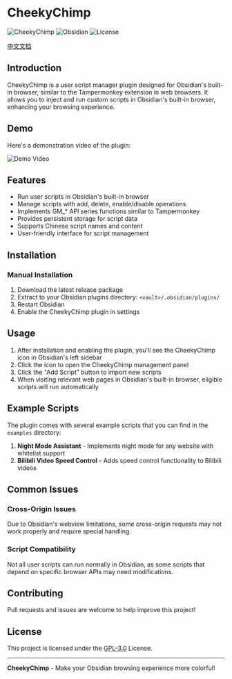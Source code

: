 # CheekyChimp

![CheekyChimp](https://img.shields.io/badge/CheekyChimp-v0.1.0-green) ![Obsidian](https://img.shields.io/badge/Obsidian-v0.15.0+-blue) ![License](https://img.shields.io/badge/License-GPL--3.0-orange)

[中文文档](../README.md)

## Introduction

CheekyChimp is a user script manager plugin designed for Obsidian's built-in browser, similar to the Tampermonkey extension in web browsers. It allows you to inject and run custom scripts in Obsidian's built-in browser, enhancing your browsing experience.

## Demo

Here's a demonstration video of the plugin:

![Demo Video](../examples/demo.gif)

## Features

- Run user scripts in Obsidian's built-in browser
- Manage scripts with add, delete, enable/disable operations
- Implements GM_* API series functions similar to Tampermonkey
- Provides persistent storage for script data
- Supports Chinese script names and content
- User-friendly interface for script management

## Installation

### Manual Installation

1. Download the latest release package
2. Extract to your Obsidian plugins directory: `<vault>/.obsidian/plugins/`
3. Restart Obsidian
4. Enable the CheekyChimp plugin in settings

## Usage

1. After installation and enabling the plugin, you'll see the CheekyChimp icon in Obsidian's left sidebar
2. Click the icon to open the CheekyChimp management panel
3. Click the "Add Script" button to import new scripts
4. When visiting relevant web pages in Obsidian's built-in browser, eligible scripts will run automatically

## Example Scripts

The plugin comes with several example scripts that you can find in the `examples` directory:

1. **Night Mode Assistant** - Implements night mode for any website with whitelist support
2. **Bilibili Video Speed Control** - Adds speed control functionality to Bilibili videos

## Common Issues

### Cross-Origin Issues

Due to Obsidian's webview limitations, some cross-origin requests may not work properly and require special handling.

### Script Compatibility

Not all user scripts can run normally in Obsidian, as some scripts that depend on specific browser APIs may need modifications.

## Contributing

Pull requests and issues are welcome to help improve this project!

## License

This project is licensed under the [GPL-3.0](https://www.gnu.org/licenses/gpl-3.0.html) License.

---

**CheekyChimp** - Make your Obsidian browsing experience more colorful! 
